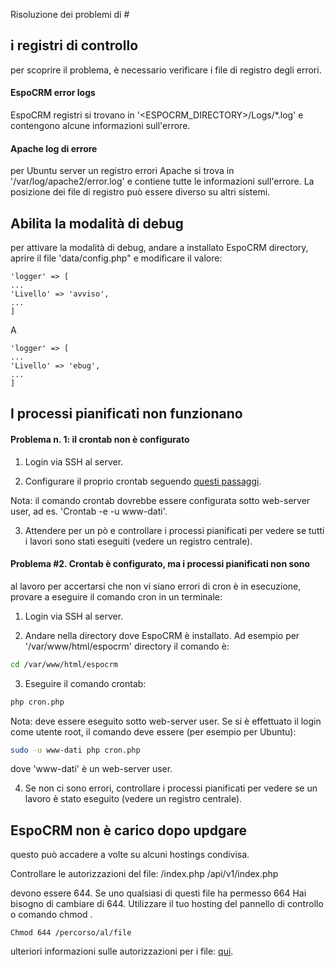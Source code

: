Risoluzione dei problemi di #

## i registri di controllo

per scoprire il problema, è necessario verificare i file di registro degli errori.

#### EspoCRM error logs

EspoCRM registri si trovano in '<ESPOCRM_DIRECTORY>/Logs/*.log' e contengono alcune informazioni sull'errore.

#### Apache log di errore

per Ubuntu server un registro errori Apache si trova in '/var/log/apache2/error.log' e contiene tutte le informazioni sull'errore. La posizione dei file di registro può essere diverso su altri sistemi.

## Abilita la modalità di debug

per attivare la modalità di debug, andare a installato EspoCRM directory, aprire il file 'data/config.php" e modificare il valore:

```
'logger' => [
...
'Livello' => 'avviso',
...
]
```
A
```
'logger' => [
...
'Livello' => 'ebug',
...
]
```

## I processi pianificati non funzionano

#### Problema n. 1: il crontab non è configurato

1. Login via SSH al server.

2. Configurare il proprio crontab seguendo [questi passaggi](server-configuration.md#setup-di-un-crontab).

Nota: il comando crontab dovrebbe essere configurata sotto web-server user, ad es. 'Crontab -e -u www-dati'.

3. Attendere per un pò e controllare i processi pianificati per vedere se tutti i lavori sono stati eseguiti (vedere un registro centrale).

#### Problema #2. Crontab è configurato, ma i processi pianificati non sono

al lavoro per accertarsi che non vi siano errori di cron è in esecuzione, provare a eseguire il comando cron in un terminale:

1. Login via SSH al server.

2. Andare nella directory dove EspoCRM è installato. Ad esempio per '/var/www/html/espocrm' directory il comando è:

```bash
cd /var/www/html/espocrm
```

3. Eseguire il comando crontab:

```bash
php cron.php
```

Nota: deve essere eseguito sotto web-server user. Se si è effettuato il login come utente root, il comando deve essere (per esempio per Ubuntu):

```bash
sudo -u www-dati php cron.php
```

dove 'www-dati' è un web-server user.

4. Se non ci sono errori, controllare i processi pianificati per vedere se un lavoro è stato eseguito (vedere un registro centrale).

## EspoCRM non è carico dopo updgare

questo può accadere a volte su alcuni hostings condivisa.

Controllare le autorizzazioni del file:
/index.php
/api/v1/index.php

devono essere 644. Se uno qualsiasi di questi file ha permesso 664 Hai bisogno di cambiare di 644. Utilizzare il tuo hosting del pannello di controllo o comando chmod .

```
Chmod 644 /percorso/al/file
```

ulteriori informazioni sulle autorizzazioni per i file: [qui](server-configuration.md#le-autorizzazioni-necessarie-per-i-sistemi-basati-su-unix).
